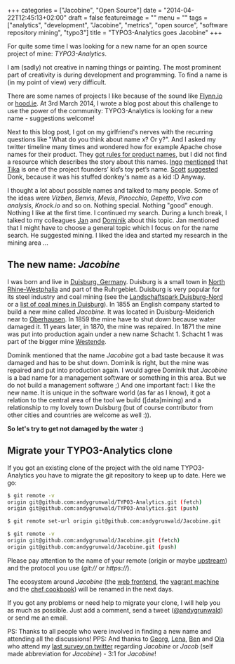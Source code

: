 +++
categories = ["Jacobine", "Open Source"]
date = "2014-04-22T12:45:13+02:00"
draft = false
featureimage = ""
menu = ""
tags = ["analytics", "development", "Jacobine", "metrics", "open source", "software repository mining", "typo3"]
title = "TYPO3-Analytics goes Jacobine"
+++

For quite some time I was looking for a new name for an open source project of mine: *TYPO3-Analytics*.

I am (sadly) not creative in naming things or painting.
The most prominent part of creativity is during development and programming.
To find a name is (in my point of view) very difficult.

<!--more-->

There are some names of projects I like because of the sound like [Flynn.io](https://flynn.io/) or [hood.ie](http://hood.ie/).
At 3rd March 2014, I wrote a blog post about this challenge to use the power of the community: TYPO3-Analytics is looking for a new name - suggestions welcome!

Next to this blog post, I got on my girlfriend's nerves with the recurring questions like "What do you think about name x? Or y?".
And I asked my twitter timeline many times and wondered how for example Apache chose names for their product.
They [got rules for product names](https://www.apache.org/dev/project-names.html), but I did not find a resource which describes the story about this names.
[Ingo](https://twitter.com/irnnr) [mentioned](https://twitter.com/irnnr/status/449367546211221504) that [Tika](https://tika.apache.org/) is one of the project founders’ kid’s toy pet’s name.
[Scott](https://twitter.com/shirleman) [suggested](https://twitter.com/shirleman/status/449614357022773248) Donk, because it was his stuffed donkey's name as a kid :D
Anyway.

I thought a lot about possible names and talked to many people.
Some of the ideas were *Vizben*, *Benvis*, *Mevis*, *Pinocchio*, *Gepetto*, *Viva con analysis*, *Knock.io* and so on.
Nothing special.
Nothing "good" enough.
Nothing I like at the first time.
I continued my search.
During a lunch break, I talked to my colleagues [Jan](https://twitter.com/janvanthoor) and [Dominik](https://twitter.com/milchjieper) about this topic.
Jan mentioned that I might have to choose a general topic which I focus on for the name search.
He suggested mining.
I liked the idea and started my research in the mining area ...

## The new name: *Jacobine*

I was born and live in [Duisburg, Germany](https://en.wikipedia.org/wiki/Duisburg).
Duisburg is a small town in [North Rhine-Westphalia](https://en.wikipedia.org/wiki/North_Rhine-Westphalia) and part of the Ruhrgebiet.
Duisburg is very popular for its steel industry and coal mining (see the [Landschaftspark Duisburg-Nord](https://en.wikipedia.org/wiki/Landschaftspark_Duisburg-Nord) or a [list of coal mines in Duisburg](https://de.wikipedia.org/wiki/Liste_von_Bergwerken_in_Nordrhein-Westfalen#Duisburg)).
In 1855 an English company started to build a new mine called *Jacobine*.
It was located in Duisburg-Meiderich near to [Oberhausen](https://en.wikipedia.org/wiki/Oberhausen).
In 1859 the mine have to shut down because water damaged it.
11 years later, in 1870, the mine was repaired.
In 1871 the mine was put into production again under a new name Schacht 1.
Schacht 1 was part of the bigger mine [Westende](https://de.wikipedia.org/wiki/Zeche_Westende).

Dominik mentioned that the name *Jacobine* got a bad taste because it was damaged and has to be shut down.
Dominik is right, but the mine was repaired and put into production again.
I would agree Dominik that *Jacobine* is a bad name for a management software or something in this area.
But we do not build a management software ;)
And one important fact: I like the new name.
It is unique in the software world (as far as I know), it got a relation to the central area of the tool we build ([data]mining) and a relationship to my lovely town Duisburg (but of course contributor from other cities and countries are welcome as well :)).

**So let's try to get not damaged by the water :)**

## Migrate your TYPO3-Analytics clone

If you got an existing clone of the project with the old name TYPO3-Analytics you have to migrate the git repository to keep up to date.
Here we go:

```bash
$ git remote -v
origin git@github.com:andygrunwald/TYPO3-Analytics.git (fetch)
origin git@github.com:andygrunwald/TYPO3-Analytics.git (push)

$ git remote set-url origin git@github.com:andygrunwald/Jacobine.git

$ git remote -v
origin git@github.com:andygrunwald/Jacobine.git (fetch)
origin git@github.com:andygrunwald/Jacobine.git (push)
```

Please pay attention to the name of your remote (origin or maybe [upstream](https://help.github.com/articles/syncing-a-fork)) and the protocol you use (*git://* or *https://*).

The ecosystem around *Jacobine* (the [web frontend](https://github.com/andygrunwald/Jacobine-Web-Frontend), the [vagrant machine](https://github.com/andygrunwald/Jacobine-Vagrant) and the [chef cookbook](https://github.com/andygrunwald/chef-jacobine)) will be renamed in the next days.

If you got any problems or need help to migrate your clone, I will help you as much as possible.
Just add a comment, send a tweet ([@andygrunwald](https://twitter.com/andygrunwald)) or send me an email.

PS: Thanks to all people who were involved in finding a new name and attending all the discussions!
PPS: And thanks to [Georg](https://twitter.com/georg_ringer), [Lena](https://twitter.com/ffffux), [Ben](https://twitter.com/benvantende) and [Ola](https://twitter.com/misprintedtype) who attend my [last survey on twitter](https://twitter.com/andygrunwald/status/458286697416245249) regarding *Jacobine* or *Jacob* (self made abbreviation for *Jacobine*) - 3:1 for *Jacobine*!